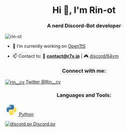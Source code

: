 <h1 align="center">Hi 👋, I'm Rin-ot</h1>
<h3 align="center">A nerd Discord-Bot developer</h3>

<p align="left"> <img src="https://komarev.com/ghpvc/?username=rin-ot&label=Profile%20views&color=0e75b6&style=flat" alt="rin-ot" /> </p>

- 🔭 I’m currently working on [OpenTtS](https://r7x.jp/opentts)

- 📫 Contact to: 📧 **contact@r7x.jp** | 🎮 [discord/64vm](https://discord.com/users/1363167491420852389)

<h3 align="center">Connect with me:</h3>
<p align="left">
<a href="https://twitter.com/rin__cv" target="blank"><img align="center" src="https://raw.githubusercontent.com/rahuldkjain/github-profile-readme-generator/master/src/images/icons/Social/twitter.svg" alt="rin__cv" height="30" width="40" /> Twitter @Rin__cv</a>
</p>

<h3 align="center">Languages and Tools:</h3>
<p align="left"> <a href="https://www.python.org" target="_blank" rel="noreferrer"> <img src="https://raw.githubusercontent.com/devicons/devicon/master/icons/python/python-original.svg" alt="python" width="40" height="40"/> Python </a> </p>
<p align="left"> <a href="https://github.com/Rapptz/discord.py" target="_blank" rel="noreferrer"> <img src="https://discordpy.readthedocs.io/ja/latest/_static/discord_py_logo.ico" alt="discord.py" width="40" height="40"/> Discord.py </a> </p>
